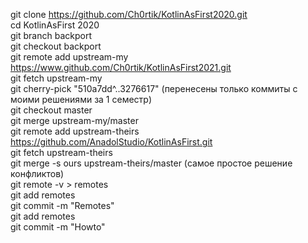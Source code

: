 git clone https://github.com/Ch0rtik/KotlinAsFirst2020.git <br>
cd KotlinAsFirst 2020 <br>
git branch backport <br>
git checkout backport <br>
git remote add upstream-my https://www.github.com/Ch0rtik/KotlinAsFirst2021.git <br>
git fetch upstream-my <br>
git cherry-pick "510a7dd^..3276617" (перенесены только коммиты с моими решениями за 1 семестр) <br>
git checkout master <br>
git merge upstream-my/master <br>
git remote add upstream-theirs https://github.com/AnadolStudio/KotlinAsFirst.git <br>
git fetch upstream-theirs <br>
git merge -s ours upstream-theirs/master (самое простое решение конфликтов)<br>
git remote -v > remotes <br>
git add remotes <br>
git commit -m "Remotes" <br>
git add remotes <br>
git commit -m "Howto" <br>